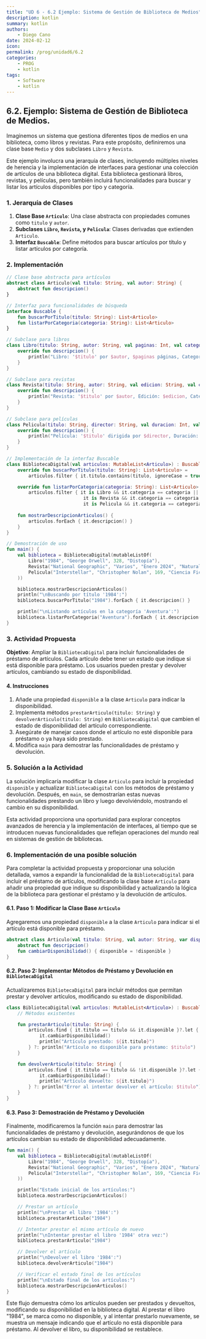 ```yaml
---
title: "UD 6 - 6.2 Ejemplo: Sistema de Gestión de Biblioteca de Medios"
description: kotlin
summary: kotlin
authors:
    - Diego Cano
date: 2024-02-12
icon:   
permalink: /prog/unidad6/6.2
categories:
    - PROG
    - kotlin
tags:
    - Software
    - kotlin
---
```

## 6.2. Ejemplo: Sistema de Gestión de Biblioteca de Medios.

Imaginemos un sistema que gestiona diferentes tipos de medios en una biblioteca, como libros y revistas. Para este propósito, definiremos una clase base `Medio` y dos subclases `Libro` y `Revista`.

Este ejemplo involucra una jerarquía de clases, incluyendo múltiples niveles de herencia y la implementación de interfaces para gestionar una colección de artículos de una biblioteca digital. 
Esta biblioteca gestionará libros, revistas, y películas, pero también incluirá funcionalidades para buscar y listar los artículos disponibles por tipo y categoría.

### 1. Jerarquía de Clases

1. **Clase Base `Articulo`**: Una clase abstracta con propiedades comunes como `titulo` y `autor`.
2. **Subclases `Libro`, `Revista`, y `Pelicula`**: Clases derivadas que extienden `Articulo`.
3. **Interfaz `Buscable`**: Define métodos para buscar artículos por título y listar artículos por categoría.

### 2. Implementación

```kotlin
// Clase base abstracta para artículos
abstract class Articulo(val titulo: String, val autor: String) {
    abstract fun descripcion()
}

// Interfaz para funcionalidades de búsqueda
interface Buscable {
    fun buscarPorTitulo(titulo: String): List<Articulo>
    fun listarPorCategoria(categoria: String): List<Articulo>
}

// Subclase para libros
class Libro(titulo: String, autor: String, val paginas: Int, val categoria: String) : Articulo(titulo, autor) {
    override fun descripcion() {
        println("Libro: '$titulo' por $autor, $paginas páginas, Categoría: $categoria")
    }
}

// Subclase para revistas
class Revista(titulo: String, autor: String, val edicion: String, val categoria: String) : Articulo(titulo, autor) {
    override fun descripcion() {
        println("Revista: '$titulo' por $autor, Edición: $edicion, Categoría: $categoria")
    }
}

// Subclase para películas
class Pelicula(titulo: String, director: String, val duracion: Int, val genero: String, val categoria: String) : Articulo(titulo, director) {
    override fun descripcion() {
        println("Película: '$titulo' dirigida por $director, Duración: $duracion minutos, Género: $genero, Categoría: $categoria")
    }
}

// Implementación de la interfaz Buscable
class BibliotecaDigital(val articulos: MutableList<Articulo>) : Buscable {
    override fun buscarPorTitulo(titulo: String): List<Articulo> =
        articulos.filter { it.titulo.contains(titulo, ignoreCase = true) }

    override fun listarPorCategoria(categoria: String): List<Articulo> =
        articulos.filter { it is Libro && it.categoria == categoria || 
                            it is Revista && it.categoria == categoria || 
                            it is Pelicula && it.categoria == categoria }
    
    fun mostrarDescripcionArticulos() {
        articulos.forEach { it.descripcion() }
    }
}

// Demostración de uso
fun main() {
    val biblioteca = BibliotecaDigital(mutableListOf(
        Libro("1984", "George Orwell", 328, "Distopía"),
        Revista("National Geographic", "Varios", "Enero 2024", "Naturaleza"),
        Pelicula("Interstellar", "Christopher Nolan", 169, "Ciencia Ficción", "Aventura")
    ))

    biblioteca.mostrarDescripcionArticulos()
    println("\nBuscando por título '1984':")
    biblioteca.buscarPorTitulo("1984").forEach { it.descripcion() }

    println("\nListando artículos en la categoría 'Aventura':")
    biblioteca.listarPorCategoria("Aventura").forEach { it.descripcion() }
}
```

### 3. Actividad Propuesta

**Objetivo**: Ampliar la `BibliotecaDigital` para incluir funcionalidades de préstamo de artículos. Cada artículo debe tener un estado que indique si está disponible para préstamo. 
Los usuarios pueden prestar y devolver artículos, cambiando su estado de disponibilidad.

#### 4. Instrucciones

1. Añade una propiedad `disponible` a la clase `Articulo` para indicar la disponibilidad.
2. Implementa métodos `prestarArticulo(titulo: String)` y `devolverArticulo(titulo: String)` en `BibliotecaDigital` que cambien el estado de disponibilidad del artículo correspondiente.
3. Asegúrate de manejar casos donde el artículo no esté disponible para préstamo o ya haya sido prestado.
4. Modifica `main` para demostrar las funcionalidades de préstamo y devolución.

### 5. Solución a la Actividad

La solución implicaría modificar la clase `Articulo` para incluir la propiedad `disponible` y actualizar `BibliotecaDigital` con los métodos de préstamo y devolución. 
Después, en `main`, se demostrarían estas nuevas funcionalidades prestando un libro y luego devolviéndolo, mostrando el cambio en su disponibilidad.

Esta actividad proporciona una oportunidad para explorar conceptos avanzados de herencia y la implementación de interfaces, al tiempo que se introducen nuevas funcionalidades que reflejan 
operaciones del mundo real en sistemas de gestión de bibliotecas.

### 6. Implementación de una posible solución

Para completar la actividad propuesta y proporcionar una solución detallada, vamos a expandir la funcionalidad de la `BibliotecaDigital` para incluir el préstamo de artículos,
modificando la clase base `Articulo` para añadir una propiedad que indique su disponibilidad y actualizando la lógica de la biblioteca para gestionar el préstamo y la devolución de artículos.

#### 6.1. Paso 1: Modificar la Clase Base `Articulo`

Agregaremos una propiedad `disponible` a la clase `Articulo` para indicar si el artículo está disponible para préstamo.

```kotlin
abstract class Articulo(val titulo: String, val autor: String, var disponible: Boolean = true) {
    abstract fun descripcion()
    fun cambiarDisponibilidad() { disponible = !disponible }
}
```

#### 6.2. Paso 2: Implementar Métodos de Préstamo y Devolución en `BibliotecaDigital`

Actualizaremos `BibliotecaDigital` para incluir métodos que permitan prestar y devolver artículos, modificando su estado de disponibilidad.

```kotlin
class BibliotecaDigital(val articulos: MutableList<Articulo>) : Buscable {
    // Métodos existentes

    fun prestarArticulo(titulo: String) {
        articulos.find { it.titulo == titulo && it.disponible }?.let {
            it.cambiarDisponibilidad()
            println("Artículo prestado: ${it.titulo}")
        } ?: println("Artículo no disponible para préstamo: $titulo")
    }

    fun devolverArticulo(titulo: String) {
        articulos.find { it.titulo == titulo && !it.disponible }?.let {
            it.cambiarDisponibilidad()
            println("Artículo devuelto: ${it.titulo}")
        } ?: println("Error al intentar devolver el artículo: $titulo")
    }
}
```

#### 6.3. Paso 3: Demostración de Préstamo y Devolución

Finalmente, modificaremos la función `main` para demostrar las funcionalidades de préstamo y devolución, asegurándonos de que los artículos cambian su estado de disponibilidad adecuadamente.

```kotlin
fun main() {
    val biblioteca = BibliotecaDigital(mutableListOf(
        Libro("1984", "George Orwell", 328, "Distopía"),
        Revista("National Geographic", "Varios", "Enero 2024", "Naturaleza"),
        Pelicula("Interstellar", "Christopher Nolan", 169, "Ciencia Ficción", "Aventura")
    ))

    println("Estado inicial de los artículos:")
    biblioteca.mostrarDescripcionArticulos()

    // Prestar un artículo
    println("\nPrestar el libro '1984':")
    biblioteca.prestarArticulo("1984")

    // Intentar prestar el mismo artículo de nuevo
    println("\nIntentar prestar el libro '1984' otra vez:")
    biblioteca.prestarArticulo("1984")

    // Devolver el artículo
    println("\nDevolver el libro '1984':")
    biblioteca.devolverArticulo("1984")

    // Verificar el estado final de los artículos
    println("\nEstado final de los artículos:")
    biblioteca.mostrarDescripcionArticulos()
}
```

Este flujo demuestra cómo los artículos pueden ser prestados y devueltos, modificando su disponibilidad en la biblioteca digital. Al prestar el libro "1984", se marca como no disponible, y al intentar 
prestarlo nuevamente, se muestra un mensaje indicando que el artículo no está disponible para préstamo. Al devolver el libro, su disponibilidad se restablece.
